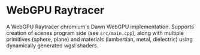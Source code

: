 # WebGPU Raytracer

A WebGPU Raytracer chromium's Dawn WebGPU implementation. Supports creation of
scenes program side (see `src/main.cpp`), along with multiple primitives
(sphere, plane) and materials (lambertian, metal, dielectric) using dynamically
generated wgsl shaders.
